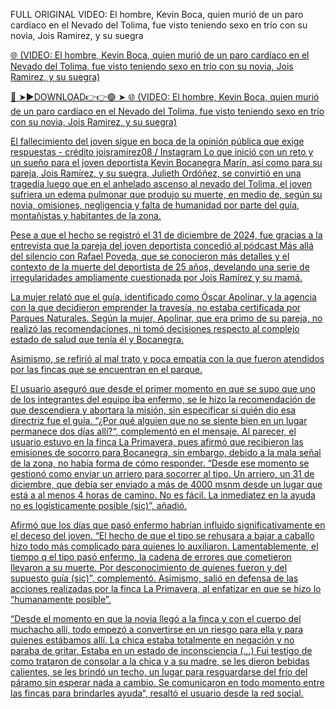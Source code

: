 FULL ORIGINAL VIDEO: El hombre, Kevin Boca, quien murió de un paro cardíaco en el Nevado del Tolima, fue visto teniendo sexo en trío con su novia, Jois Ramirez, y su suegra

<a href="https://yivite.cfd/hiana"> 🌐  (VIDEO: El hombre, Kevin Boca, quien murió de un paro cardíaco en el Nevado del Tolima, fue visto teniendo sexo en trío con su novia, Jois Ramirez, y su suegra) 

🔴 ➤►DOWNLOAD👉👉🟢 ➤<a href="https://yivite.cfd/hiana"> 🌐  (VIDEO: El hombre, Kevin Boca, quien murió de un paro cardíaco en el Nevado del Tolima, fue visto teniendo sexo en trío con su novia, Jois Ramirez, y su suegra)

El fallecimiento del joven sigue en boca de la opinión pública que exige respuestas - crédito joisramirez08 / Instagram
Lo que inició con un reto y un sueño para el joven deportista Kevin Bocanegra Marín, así como para su pareja, Jois Ramírez, y su suegra, Julieth Ordóñez, se convirtió en una tragedia luego que en el anhelado ascenso al nevado del Tolima, el joven sufriera un edema pulmonar que produjo su muerte, en medio de, según su novia, omisiones, negligencia y falta de humanidad por parte del guía, montañistas y habitantes de la zona.

Pese a que el hecho se registró el 31 de diciembre de 2024, fue gracias a la entrevista que la pareja del joven deportista concedió al pódcast Más allá del silencio con Rafael Poveda, que se conocieron más detalles y el contexto de la muerte del deportista de 25 años, develando una serie de irregularidades ampliamente cuestionada por Jois Ramírez y su mamá.

La mujer relató que el guía, identificado como Óscar Apolinar, y la agencia con la que decidieron emprender la travesía, no estaba certificada por Parques Naturales. Según la mujer, Apolinar, que era primo de su pareja, no realizó las recomendaciones, ni tomó decisiones respecto al complejo estado de salud que tenía él y Bocanegra.

Asimismo, se refirió al mal trato y poca empatía con la que fueron atendidos por las fincas que se encuentran en el parque.

El usuario aseguró que desde el primer momento en que se supo que uno de los integrantes del equipo iba enfermo, se le hizo la recomendación de que descendiera y abortara la misión, sin especificar si quién dio esa directriz fue el guía. “¿Por qué alguien que no se siente bien en un lugar permanece dos días allí?“, complementó en el mensaje. Al parecer, el usuario estuvo en la finca La Primavera, pues afirmó que recibieron las emisiones de socorro para Bocanegra, sin embargo, debido a la mala señal de la zona, no había forma de cómo responder. “Desde ese momento se gestionó como enviar un arriero para socorrer al tipo. Un arriero, un 31 de diciembre, que debía ser enviado a más de 4000 msnm desde un lugar que está a al menos 4 horas de camino. No es fácil. La inmediatez en la ayuda no es logísticamente posible (sic)”, añadió.

Afirmó que los días que pasó enfermo habrían influido significativamente en el deceso del joven. “El hecho de que el tipo se rehusara a bajar a caballo hizo todo más complicado para quienes lo auxiliaron. Lamentablemente, el tiempo q el tipo pasó enfermo, la cadena de errores que cometieron llevaron a su muerte. Por desconocimiento de quienes fueron y del supuesto guía (sic)”, complementó. Asimismo, salió en defensa de las acciones realizadas por la finca La Primavera, al enfatizar en que se hizo lo “humanamente posible”.

“Desde el momento en que la novia llegó a la finca y con el cuerpo del muchacho allí, todo empezó a convertirse en un riesgo para ella y para quienes estábamos allí. La chica estaba totalmente en negación y no paraba de gritar. Estaba en un estado de inconsciencia (...) Fui testigo de como trataron de consolar a la chica y a su madre, se les dieron bebidas calientes, se les brindó un techo, un lugar para resguardarse del frío del páramo sin esperar nada a cambio. Se comunicaron en todo momento entre las fincas para brindarles ayuda“, resaltó el usuario desde la red social.
